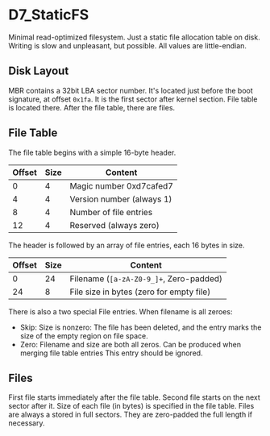 D7_StaticFS
===========

Minimal read-optimized filesystem. Just a static file allocation table on disk. Writing is slow and unpleasant, but possible. All values are little-endian.

## Disk Layout

MBR contains a 32bit LBA sector number. It's located just before the boot signature, at offset `0x1fa`. It is the first sector after kernel section. File table is located there. After the file table, there are files.

## File Table

The file table begins with a simple 16-byte header.

Offset | Size | Content
-------|------|--------
0      |    4 | Magic number 0xd7cafed7
4      |    4 | Version number (always 1)
8      |    4 | Number of file entries
12     |    4 | Reserved (always zero)

The header is followed by an array of file entries, each 16 bytes in size.

Offset | Size | Content
-------|------|--------
0      |   24 | Filename (`[a-zA-Z0-9_]+`, Zero-padded)
24     |    8 | File size in bytes (zero for empty file)

There is also a two special File entries. When filename is all zeroes:
* Skip: Size is nonzero: The file has been deleted, and the entry marks the size of the empty region on file space.
* Zero: Filename and size are both all zeros. Can be produced when merging file table entries This entry should be ignored.

## Files

First file starts immediately after the file table. Second file starts on the next sector after it. Size of each file (in bytes) is specified in the file table. Files are always a stored in full sectors. They are zero-padded the full length if necessary.
